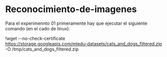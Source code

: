 # Reconocimiento-de-imagenes

Para el experimennto 01 primeramente hay que ejecutar el siguiente comando (en el cado de linux): 

!wget --no-check-certificate \
    https://storage.googleapis.com/mledu-datasets/cats_and_dogs_filtered.zip \
    -O /tmp/cats_and_dogs_filtered.zip
